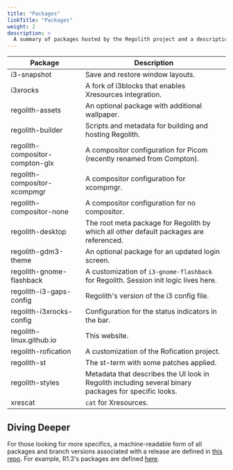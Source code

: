 ```yaml
---
title: "Packages"
linkTitle: "Packages"
weight: 2
description: >
  A summary of packages hosted by the Regolith project and a description for each.
---
```


| **Package** | **Description** |
|-------------|-----------------|
|i3-snapshot | Save and restore window layouts. |
|i3xrocks | A fork of i3blocks that enables Xresources integration. |
|regolith-assets | An optional package with additional wallpaper. |
|regolith-builder | Scripts and metadata for building and hosting Regolith. |
|regolith-compositor-compton-glx | A compositor configuration for Picom (recently renamed from Compton).
|regolith-compositor-xcompmgr | A compositor configuration for xcompmgr. |
|regolith-compositor-none | A compositor configuration for no compositor. |
|regolith-desktop | The root meta package for Regolith by which all other default packages are referenced. |
|regolith-gdm3-theme | An optional package for an updated login screen. |
|regolith-gnome-flashback | A customization of `i3-gnome-flashback` for Regolith.  Session init logic lives here. |
|regolith-i3-gaps-config | Regolith's version of the i3 config file. |
|regolith-i3xrocks-config | Configuration for the status indicators in the bar. |
|regolith-linux.github.io | This website. |
|regolith-rofication | A customization of the Rofication project. |
|regolith-st | The st-term with some patches applied. |
|regolith-styles | Metadata that describes the UI look in Regolith including several binary packages for specific looks. |
|xrescat | `cat` for Xresources. |

## Diving Deeper

For those looking for more specifics, a machine-readable form of all packages and branch versions associated with a release are defined in [this repo](https://github.com/regolith-linux/regolith-builder).  For example, R1.3's packages are defined [here](https://github.com/regolith-linux/regolith-builder/blob/master/package-model-R1.3.json).
